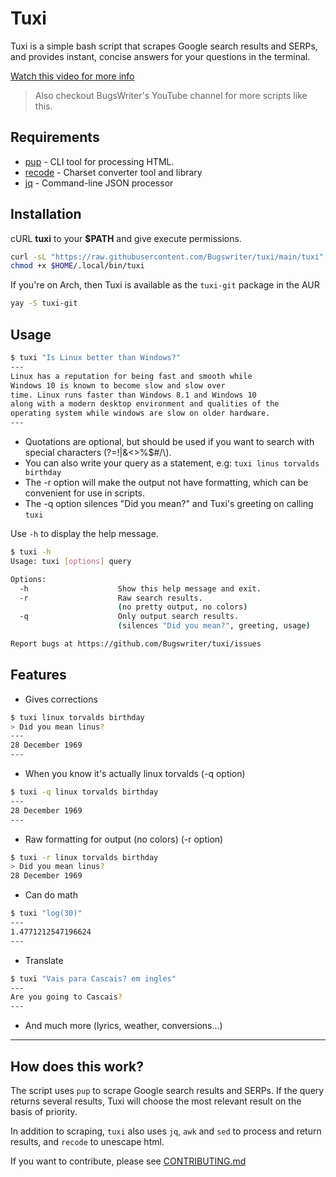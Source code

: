 # Tuxi

Tuxi is a simple bash script that scrapes Google search results and SERPs,
and provides instant, concise answers for your questions in the terminal.

[Watch this video for more info](https://www.youtube.com/watch?v=EtwWvMa8muU)
> Also checkout BugsWriter's YouTube channel for more scripts like this.

## Requirements

* [pup](https://github.com/ericchiang/pup) - CLI tool for processing HTML.
* [recode](https://github.com/rrthomas/recode) - Charset converter tool and library
* [jq](https://github.com/stedolan/jq) - Command-line JSON processor

## Installation

cURL **tuxi** to your **$PATH** and give execute permissions.

```sh
curl -sL "https://raw.githubusercontent.com/Bugswriter/tuxi/main/tuxi" -o $HOME/.local/bin/tuxi
chmod +x $HOME/.local/bin/tuxi
```

If you're on Arch, then Tuxi is available as the `tuxi-git` package in the AUR
```sh
yay -S tuxi-git
```

## Usage

```sh
$ tuxi "Is Linux better than Windows?"
---
Linux has a reputation for being fast and smooth while
Windows 10 is known to become slow and slow over
time. Linux runs faster than Windows 8.1 and Windows 10
along with a modern desktop environment and qualities of the
operating system while windows are slow on older hardware.
---
```
* Quotations are optional, but should be used if you want to search with special characters (?=!|&<>%$#/\\).
* You can also write your query as a statement, e.g: `tuxi linus torvalds birthday`
* The -r option will make the output not have formatting, which can be convenient for use in scripts.
* The -q option silences "Did you mean?" and Tuxi's greeting on calling `tuxi`

Use `-h` to display the help message.

```sh
$ tuxi -h
Usage: tuxi [options] query

Options:
  -h                    Show this help message and exit.
  -r                    Raw search results.
                        (no pretty output, no colors)
  -q                    Only output search results.
                        (silences "Did you mean?", greeting, usage)

Report bugs at https://github.com/Bugswriter/tuxi/issues
```

## Features

* Gives corrections
```sh
$ tuxi linux torvalds birthday
> Did you mean linus?
---
28 December 1969
---
```

* When you know it's actually linux torvalds (-q option)
```sh
$ tuxi -q linux torvalds birthday
---
28 December 1969
---
```

* Raw formatting for output (no colors) (-r option)
```sh
$ tuxi -r linux torvalds birthday
> Did you mean linus?
28 December 1969
```

* Can do math
```sh
$ tuxi "log(30)"
---
1.4771212547196624
---
```

* Translate
```sh
$ tuxi "Vais para Cascais? em ingles"
---
Are you going to Cascais?
---
```

* And much more (lyrics, weather, conversions...)

---

## How does this work?

The script uses `pup` to scrape Google search results and SERPs.
If the query returns several results, Tuxi will choose the most 
relevant result on the basis of priority.

In addition to scraping, `tuxi` also uses `jq`, `awk` and `sed` 
to process and return results, and `recode` to unescape html.

If you want to contribute, please see [CONTRIBUTING.md](https://github.com/Bugswriter/tuxi/blob/main/.github/ISSUE_TEMPLATE/CONTRIBUTING.md)

